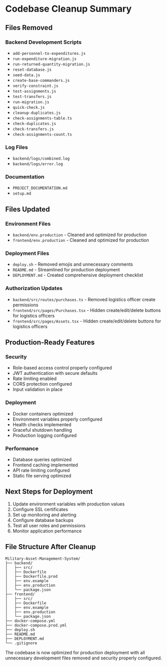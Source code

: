 # Codebase Cleanup Summary

## Files Removed

### Backend Development Scripts
- `add-personnel-to-expenditures.js`
- `run-expenditure-migration.js`
- `run-returned-quantity-migration.js`
- `reset-database.js`
- `seed-data.js`
- `create-base-commanders.js`
- `verify-constraint.js`
- `test-assignments.js`
- `test-transfers.js`
- `run-migration.js`
- `quick-check.js`
- `cleanup-duplicates.js`
- `check-assignments-table.ts`
- `check-duplicates.js`
- `check-transfers.js`
- `check-assignments-count.ts`

### Log Files
- `backend/logs/combined.log`
- `backend/logs/error.log`

### Documentation
- `PROJECT_DOCUMENTATION.md`
- `setup.md`

## Files Updated

### Environment Files
- `backend/env.production` - Cleaned and optimized for production
- `frontend/env.production` - Cleaned and optimized for production

### Deployment Files
- `deploy.sh` - Removed emojis and unnecessary comments
- `README.md` - Streamlined for production deployment
- `DEPLOYMENT.md` - Created comprehensive deployment checklist

### Authorization Updates
- `backend/src/routes/purchases.ts` - Removed logistics officer create permissions
- `frontend/src/pages/Purchases.tsx` - Hidden create/edit/delete buttons for logistics officers
- `frontend/src/pages/Assets.tsx` - Hidden create/edit/delete buttons for logistics officers

## Production-Ready Features

### Security
- Role-based access control properly configured
- JWT authentication with secure defaults
- Rate limiting enabled
- CORS protection configured
- Input validation in place

### Deployment
- Docker containers optimized
- Environment variables properly configured
- Health checks implemented
- Graceful shutdown handling
- Production logging configured

### Performance
- Database queries optimized
- Frontend caching implemented
- API rate limiting configured
- Static file serving optimized

## Next Steps for Deployment

1. Update environment variables with production values
2. Configure SSL certificates
3. Set up monitoring and alerting
4. Configure database backups
5. Test all user roles and permissions
6. Monitor application performance

## File Structure After Cleanup

```
Military-Asset-Management-System/
├── backend/
│   ├── src/
│   ├── Dockerfile
│   ├── Dockerfile.prod
│   ├── env.example
│   ├── env.production
│   └── package.json
├── frontend/
│   ├── src/
│   ├── Dockerfile
│   ├── env.example
│   ├── env.production
│   └── package.json
├── docker-compose.yml
├── docker-compose.prod.yml
├── deploy.sh
├── README.md
├── DEPLOYMENT.md
└── .gitignore
```

The codebase is now optimized for production deployment with all unnecessary development files removed and security properly configured. 